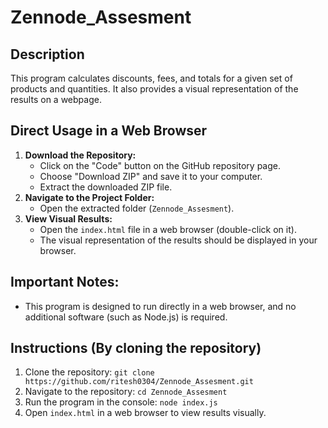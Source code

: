 # Zennode_Assesment 

## Description
This program calculates discounts, fees, and totals for a given set of products and quantities. It also provides a visual representation of the results on a webpage.

## Direct Usage in a Web Browser
1. **Download the Repository:**
   - Click on the "Code" button on the GitHub repository page.
   - Choose "Download ZIP" and save it to your computer.
   - Extract the downloaded ZIP file.
2. **Navigate to the Project Folder:**
   - Open the extracted folder (`Zennode_Assesment`).
3. **View Visual Results:**
   - Open the `index.html` file in a web browser (double-click on it).
   - The visual representation of the results should be displayed in your browser.
## Important Notes:
- This program is designed to run directly in a web browser, and no additional software (such as Node.js) is required.

## Instructions (By cloning the repository)
1. Clone the repository: `git clone https://github.com/ritesh0304/Zennode_Assesment.git`
2. Navigate to the repository: `cd Zennode_Assesment`
3. Run the program in the console: `node index.js`
4. Open `index.html` in a web browser to view results visually.
